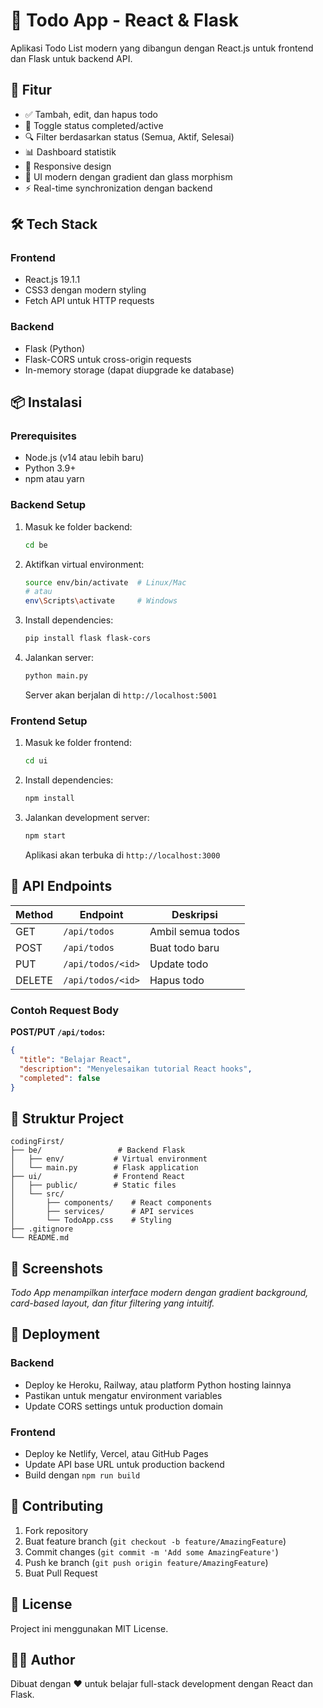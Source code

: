 # 📝 Todo App - React & Flask

Aplikasi Todo List modern yang dibangun dengan React.js untuk frontend dan Flask untuk backend API.

## 🚀 Fitur

- ✅ Tambah, edit, dan hapus todo
- 🔄 Toggle status completed/active
- 🔍 Filter berdasarkan status (Semua, Aktif, Selesai)
- 📊 Dashboard statistik
- 📱 Responsive design
- 🎨 UI modern dengan gradient dan glass morphism
- ⚡ Real-time synchronization dengan backend

## 🛠️ Tech Stack

### Frontend
- React.js 19.1.1
- CSS3 dengan modern styling
- Fetch API untuk HTTP requests

### Backend
- Flask (Python)
- Flask-CORS untuk cross-origin requests
- In-memory storage (dapat diupgrade ke database)

## 📦 Instalasi

### Prerequisites
- Node.js (v14 atau lebih baru)
- Python 3.9+
- npm atau yarn

### Backend Setup

1. Masuk ke folder backend:
   ```bash
   cd be
   ```

2. Aktifkan virtual environment:
   ```bash
   source env/bin/activate  # Linux/Mac
   # atau
   env\Scripts\activate     # Windows
   ```

3. Install dependencies:
   ```bash
   pip install flask flask-cors
   ```

4. Jalankan server:
   ```bash
   python main.py
   ```
   Server akan berjalan di `http://localhost:5001`

### Frontend Setup

1. Masuk ke folder frontend:
   ```bash
   cd ui
   ```

2. Install dependencies:
   ```bash
   npm install
   ```

3. Jalankan development server:
   ```bash
   npm start
   ```
   Aplikasi akan terbuka di `http://localhost:3000`

## 🔧 API Endpoints

| Method | Endpoint | Deskripsi |
|--------|----------|----------|
| GET | `/api/todos` | Ambil semua todos |
| POST | `/api/todos` | Buat todo baru |
| PUT | `/api/todos/<id>` | Update todo |
| DELETE | `/api/todos/<id>` | Hapus todo |

### Contoh Request Body

**POST/PUT `/api/todos`:**
```json
{
  "title": "Belajar React",
  "description": "Menyelesaikan tutorial React hooks",
  "completed": false
}
```

## 📁 Struktur Project

```
codingFirst/
├── be/                 # Backend Flask
│   ├── env/           # Virtual environment
│   └── main.py        # Flask application
├── ui/                # Frontend React
│   ├── public/        # Static files
│   └── src/
│       ├── components/    # React components
│       ├── services/      # API services
│       └── TodoApp.css    # Styling
├── .gitignore
└── README.md
```

## 🎨 Screenshots

*Todo App menampilkan interface modern dengan gradient background, card-based layout, dan fitur filtering yang intuitif.*

## 🚀 Deployment

### Backend
- Deploy ke Heroku, Railway, atau platform Python hosting lainnya
- Pastikan untuk mengatur environment variables
- Update CORS settings untuk production domain

### Frontend
- Deploy ke Netlify, Vercel, atau GitHub Pages
- Update API base URL untuk production backend
- Build dengan `npm run build`

## 🤝 Contributing

1. Fork repository
2. Buat feature branch (`git checkout -b feature/AmazingFeature`)
3. Commit changes (`git commit -m 'Add some AmazingFeature'`)
4. Push ke branch (`git push origin feature/AmazingFeature`)
5. Buat Pull Request

## 📝 License

Project ini menggunakan MIT License.

## 👨‍💻 Author

Dibuat dengan ❤️ untuk belajar full-stack development dengan React dan Flask.
